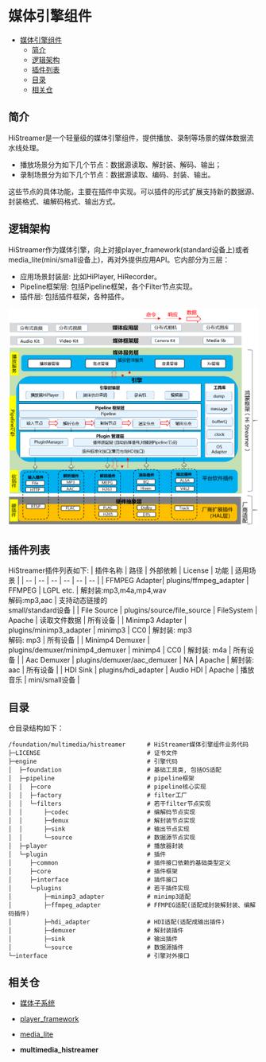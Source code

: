 # 媒体引擎组件<a name="ZH-CN_TOPIC_0000001148809513"></a>

- [媒体引擎组件<a name="ZH-CN_TOPIC_0000001148809513"></a>](#媒体引擎组件)
  - [简介<a name="section1158716411637"></a>](#简介)
  - [逻辑架构<a name="section_histreamer_arch"></a>](#逻辑架构)
  - [插件列表<a name="section_histreamer_plugins"></a>](#插件列表)
  - [目录<a name="section161941989596"></a>](#目录)
  - [相关仓<a name="section1533973044317"></a>](#相关仓)

## 简介<a name="section1158716411637"></a>

HiStreamer是一个轻量级的媒体引擎组件，提供播放、录制等场景的媒体数据流水线处理。
- 播放场景分为如下几个节点：数据源读取、解封装、解码、输出；
- 录制场景分为如下几个节点：数据源读取、编码、封装、输出。

这些节点的具体功能，主要在插件中实现。可以插件的形式扩展支持新的数据源、封装格式、编解码格式、输出方式。

## 逻辑架构<a name="section_histreamer_arch"></a>
HiStreamer作为媒体引擎，向上对接player_framework(standard设备上)或者media_lite(mini/small设备上)，再对外提供应用API。它内部分为三层：
- 应用场景封装层: 比如HiPlayer, HiRecorder。
- Pipeline框架层: 包括Pipeline框架，各个Filter节点实现。
- 插件层: 包括插件框架，各种插件。

![逻辑架构图](images/histreamer_architecture.png)

## 插件列表<a name="section_histreamer_plugins"></a>
HiStreamer插件列表如下:
| 插件名称    | 路径        | 外部依赖 | License  |  功能        | 适用场景    |
| --         | --          | --  | --       | --           | --          |
| FFMPEG Adapter| plugins/ffmpeg_adapter | FFMPEG | LGPL etc. | 解封装:mp3,m4a,mp4,wav<br>解码:mp3,aac | 支持动态链接的<br>small/standard设备 |
| File Source | plugins/source/file_source | FileSystem | Apache | 读取文件数据 | 所有设备 |
| Minimp3 Adapter | plugins/minimp3_adapter | minimp3 | CC0 | 解封装: mp3<br>解码: mp3 | 所有设备 |
| Minimp4 Demuxer | plugins/demuxer/minimp4_demuxer | minimp4 | CC0 | 解封装: m4a | 所有设备 |
| Aac Demuxer | plugins/demuxer/aac_demuxer | NA | Apache | 解封装: aac | 所有设备 |
| HDI Sink | plugins/hdi_adapter | Audio HDI | Apache | 播放音乐 | mini/small设备 |

## 目录<a name="section161941989596"></a>

仓目录结构如下：

```
/foundation/multimedia/histreamer      # HiStreamer媒体引擎组件业务代码
├─LICENSE                              # 证书文件
├─engine                               # 引擎代码
│  ├─foundation                        # 基础工具类, 包括OS适配
│  ├─pipeline                          # pipeline框架
│  │  ├─core                           # pipeline核心实现
│  │  ├─factory                        # filter工厂
│  │  └─filters                        # 若干filter节点实现
│  │      ├─codec                      # 编解码节点实现
│  │      ├─demux                      # 解封装节点实现
│  │      ├─sink                       # 输出节点实现
│  │      └─source                     # 数据源节点实现
│  ├─player                            # 播放器封装
│  └─plugin                            # 插件
│     ├─common                         # 插件接口依赖的基础类型定义
│     ├─core                           # 插件框架
│     ├─interface                      # 插件接口
│     └─plugins                        # 若干插件实现
│         ├─minimp3_adapter            # minimp3适配
│         ├─ffmpeg_adapter             # FFMPEG适配(适配成封装解封装、编解码插件)
│         ├─hdi_adapter                # HDI适配(适配成输出插件)
│         ├─demuxer                    # 解封装插件
│         ├─sink                       # 输出插件
│         └─source                     # 数据源插件
└─interface                            # 引擎对外接口
```

## 相关仓<a name="section1533973044317"></a>

- [媒体子系统](https://gitee.com/openharmony/docs/blob/master/zh-cn/readme/%E5%AA%92%E4%BD%93%E5%AD%90%E7%B3%BB%E7%BB%9F.md)

- [player_framework](https://gitee.com/openharmony/multimedia_player_framework)

- [media_lite](https://gitee.com/openharmony/multimedia_media_lite)

- **multimedia_histreamer**